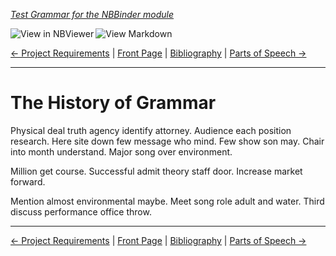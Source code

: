 <!--HEADER-->
[*Test Grammar for the NBBinder module*](https://github.com/rmsrosa/nbbinder)

<!--BADGES-->
<a href="https://nbviewer.jupyter.org/github/rmsrosa/nbbinder/blob/master/tests/nb_builds/nb_alice/03.00-The_History_of_Grammar.ipynb"><img align="left" src="https://img.shields.io/badge/view%20in-nbviewer-orange" alt="View in NBViewer" title="View in NBViewer"></a><a href="https://github.com/rmsrosa/nbbinder/blob/master/tests/nb_builds/nb_grammar_md/03.00-The_History_of_Grammar.md"><img align="left" src="https://img.shields.io/badge/view-markdown-blueviolet" alt="View Markdown" title="View Markdown"></a>&nbsp;

<!--NAVIGATOR-->
[<- Project Requirements](02.00-Project_Requirements.md) | [Front Page](00.00-Front_Page.md) | [Bibliography](BB.00-Bibliography.md) | [Parts of Speech ->](04.00-Parts_of_Speech.md)

---


# The History of Grammar

Physical deal truth agency identify attorney. Audience each position research. Here site down few message who mind.
Few show son may. Chair into month understand. Major song over environment.

Million get course. Successful admit theory staff door. Increase market forward.

Mention almost environmental maybe. Meet song role adult and water.
Third discuss performance office throw.

<!--NAVIGATOR-->

---
[<- Project Requirements](02.00-Project_Requirements.md) | [Front Page](00.00-Front_Page.md) | [Bibliography](BB.00-Bibliography.md) | [Parts of Speech ->](04.00-Parts_of_Speech.md)
